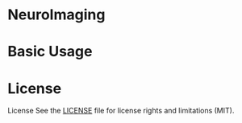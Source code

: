 # NeuroImaging

# Basic Usage

# License
License
See the [LICENSE](LICENSE.md) file for license rights and limitations (MIT).
